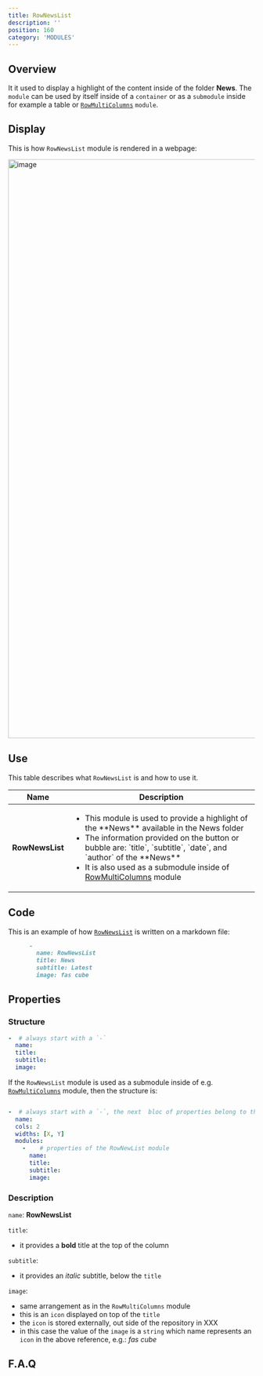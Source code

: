 ```yaml
---
title: RowNewsList
description: ''
position: 160
category: 'MODULES'
---
```

## Overview
It it used to display a highlight of the content inside of the folder **News**. 
The `module` can be used by itself inside of a `container` or as a `submodule` inside for example a table or [`RowMultiColumns`](https://openmobilealliance.github.io/githubpages-doc-guidelines/RowMultiColumns) `module`.

## Display

This is how `RowNewsList` module is rendered in a webpage:

<img width="1180" alt="image" src="https://user-images.githubusercontent.com/3258579/146674445-f5d7f46a-6c3b-4a3d-8962-0f0f680b2511.png">

## Use
This table describes what `RowNewsList` is and how to use it.

<table>
<thead>
      <tr>
            <th>Name</th>
            <th>Description</th>
      </tr>
</thead>
<tbody>
      <tr>
            <td><b>RowNewsList</b></td>
            <td>
                  <ul>
                        <li>This module is used to provide a highlight of the **News** available in the News folder </li>
                        <li>The information provided on the button or bubble are: `title`, `subtitle`, `date`, and `author` of the **News**</li>
                        <li>It is also used as a submodule inside of <a href="https://openmobilealliance.github.io/githubpages-doc-guidelines/RowMultiColumns" target="_blank">RowMultiColumns</a> module</li>
                  </ul>
            </td>
      </tr>
</tbody>
</table>

## Code

This is an example of how [`RowNewsList`](https://raw.githubusercontent.com/OpenMobileAlliance/oma_github_pages/main/content/index.md) is written on a markdown file:

```md
      - 
        name: RowNewsList
        title: News
        subtitle: Latest
        image: fas cube
```
## Properties
### Structure

```yml
-  # always start with a `-`
  name:
  title:
  subtitle:
  image:
```

If the `RowNewsList` module is used as a submodule inside of e.g. [`RowMultiColumns`](https://openmobilealliance.github.io/githubpages-doc-guidelines/RowMultiColumns) module, then the structure is:

```yml

-  # always start with a `-`, the next  bloc of properties belong to the RowMultiColumns module
  name:
  cols: 2
  widths: [X, Y]
  modules:
    -    # properties of the RowNewList module
      name:
      title:
      subtitle:
      image:
```

### Description

`name`: **RowNewsList**

`title`:
* it provides a **bold** title at the top of the column

`subtitle`:
* it provides an *italic* subtitle, below the `title`

`image`:
* same arrangement as in the `RowMultiColumns` module
* this is an `icon` displayed on top of the `title`
* the `icon` is stored externally, out side of the repository in XXX
* in this case the value of the `image` is a `string` which name represents an `icon` in the above reference, e.g.: *fas cube*

## F.A.Q
